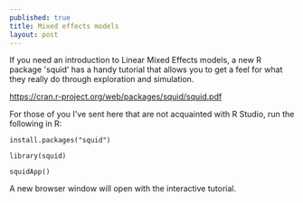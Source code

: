 ```yaml
---
published: true
title: Mixed effects models
layout: post
---
```


If you need an introduction to Linear Mixed Effects models, a new R package 'squid' has a handy tutorial that allows you to get a feel for what they really do through exploration and simulation.

https://cran.r-project.org/web/packages/squid/squid.pdf

For those of you I've sent here that are not acquainted with R Studio, run the following in R:

`install.packages("squid")`

`library(squid)`

`squidApp()`

A new browser window will open with the interactive tutorial.

